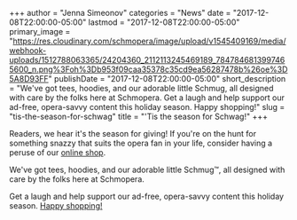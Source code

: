 +++
author = "Jenna Simeonov"
categories = "News"
date = "2017-12-08T22:00:00-05:00"
lastmod = "2017-12-08T22:00:00-05:00"
primary_image = "https://res.cloudinary.com/schmopera/image/upload/v1545409169/media/webhook-uploads/1512788063365/24204360_2112113245469189_7847846813997465600_n.png%3Foh%3Db953f09caa35378c35cd9ea56287478b%26oe%3D5A8D93FF"
publishDate = "2017-12-08T22:00:00-05:00"
short_description = "We&#039;ve got tees, hoodies, and our adorable little Schmug, all designed with care by the folks here at Schmopera. Get a laugh and help support our ad-free, opera-savvy content this holiday season. Happy shopping!"
slug = "tis-the-season-for-schwag"
title = "&#039;Tis the season for Schwag!"
+++

Readers, we hear it's the season for giving! If you're on the hunt for something snazzy that suits the opera fan in your life, consider having a peruse of our [online shop](https://www.facebook.com/schmopera/shop/). 

We've got tees, hoodies, and our adorable little Schmug™, all designed with care by the folks here at Schmopera.

Get a laugh and help support our ad-free, opera-savvy content this holiday season. [Happy shopping!](https://www.facebook.com/schmopera/shop/)

